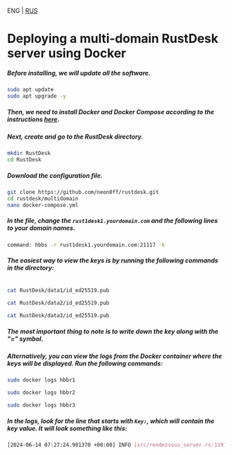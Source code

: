 ENG | [RUS](https://github.com/neon0ff/rustdesk/blob/main/multidomain/README.md)
# Deploying a multi-domain RustDesk server using Docker
##### Before installing, we will update all the software.

```bash
sudo apt update
sudo apt upgrade -y

```

##### Then, we need to install Docker and Docker Compose according to the instructions [here](https://totaku.ru/ustanovka-docker-i-docker-compose-na-ubuntu-22-04/).

##### Next, create and go to the RustDesk directory.

```bash
mkdir RustDesk
cd RustDesk

```

##### Download the configuration file.

```bash
git clone https://github.com/neon0ff/rustdesk.git
cd rustdesk/multidomain
nano docker-compose.yml

```

##### In the file, change the `rust1desk1.yourdomain.com` and the following lines to your domain names.

```sh
command: hbbs -r rust1desk1.yourdomain.com:21117 -k
```
##### The easiest way to view the keys is by running the following commands in the directory:

```bash

cat RustDesk/data1/id_ed25519.pub

cat RustDesk/data2/id_ed25519.pub

cat RustDesk/data3/id_ed25519.pub

```

##### The most important thing to note is to write down the key along with the "=" symbol.

##### Alternatively, you can view the logs from the Docker container where the keys will be displayed. Run the following commands:

```bash
sudo docker logs hbbr1

sudo docker logs hbbr2

sudo docker logs hbbr3

```

##### In the logs, look for the line that starts with `Key:`, which will contain the key value. It will look something like this:

```bash
[2024-06-14 07:27:24.981370 +00:00] INFO [src/rendezvous_server.rs:1191] Key: g1J0rV4WXwgnzvA2Ezqd0wns3PVMfovAbgHKHpt8QveE=
